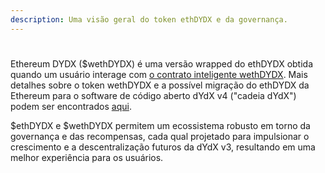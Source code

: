 ```yaml
---
description: Uma visão geral do token ethDYDX e da governança.
---
```


#



Ethereum DYDX ($wethDYDX) é uma versão wrapped do ethDYDX obtida quando um usuário interage com [o contrato inteligente wethDYDX](https://etherscan.io/address/0x46b2deae6eff3011008ea27ea36b7c27255ddfa9). Mais detalhes sobre o token wethDYDX e a possível migração do ethDYDX da Ethereum para o software de código aberto dYdX v4 ("cadeia dYdX") podem ser encontrados [aqui](https://docs.dydx.community/dydx-token-migration/start-here/introduction).

$ethDYDX e $wethDYDX permitem um ecossistema robusto em torno da governança e das recompensas, cada qual projetado para impulsionar o crescimento e a descentralização futuros da dYdX v3, resultando em uma melhor experiência para os usuários.






